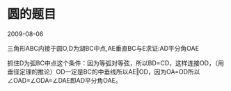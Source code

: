 # 圆的题目
2009-08-06


三角形ABC内接于圆O,D为湖BC中点,AE垂直BC与E求证:AD平分角OAE


抓住D为弧BC中点这个条件：因为等弧对等弦，所以BD=CD，这样连接OD，（用垂径定理的推论）OD一定是BC的中垂线所以AE‖OD，因为OA=OD所以∠OAD=∠ODA=∠DAE即AD平分角OAE。
